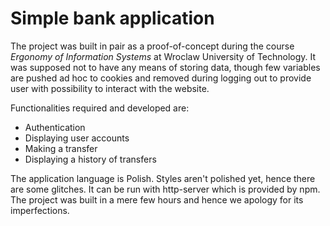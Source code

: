# Simple bank application

The project was built in pair as a proof-of-concept during the course *Ergonomy of Information Systems* at Wroclaw University of Technology.
It was supposed not to have any means of storing data, though few variables are pushed ad hoc to cookies and removed during logging out to provide user with possibility to interact with the website.

Functionalities required and developed are:
* Authentication
* Displaying user accounts
* Making a transfer
* Displaying a history of transfers

The application language is Polish. Styles aren't polished yet, hence there are some glitches. 
It can be run with http-server which is provided by npm.
The project was built in a mere few hours and hence we apology for its imperfections.
